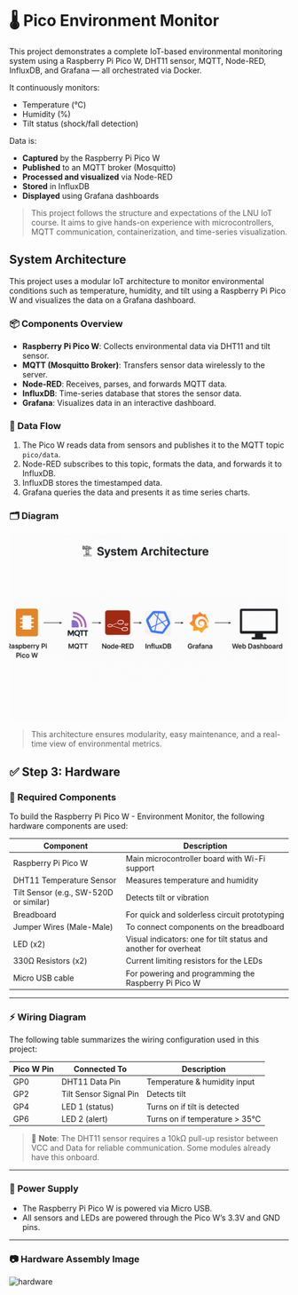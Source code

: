 # 🌡️ Pico Environment Monitor

This project demonstrates a complete IoT-based environmental monitoring system using a Raspberry Pi Pico W, DHT11 sensor, MQTT, Node-RED, InfluxDB, and Grafana — all orchestrated via Docker.

It continuously monitors:
- Temperature (°C)
- Humidity (%)
- Tilt status (shock/fall detection)

Data is:
- **Captured** by the Raspberry Pi Pico W
- **Published** to an MQTT broker (Mosquitto)
- **Processed and visualized** via Node-RED
- **Stored** in InfluxDB
- **Displayed** using Grafana dashboards

> This project follows the structure and expectations of the LNU IoT course. It aims to give hands-on experience with microcontrollers, MQTT communication, containerization, and time-series visualization.

## System Architecture

This project uses a modular IoT architecture to monitor environmental conditions such as temperature, humidity, and tilt using a Raspberry Pi Pico W and visualizes the data on a Grafana dashboard.

### 📦 Components Overview

- **Raspberry Pi Pico W**: Collects environmental data via DHT11 and tilt sensor.
- **MQTT (Mosquitto Broker)**: Transfers sensor data wirelessly to the server.
- **Node-RED**: Receives, parses, and forwards MQTT data.
- **InfluxDB**: Time-series database that stores the sensor data.
- **Grafana**: Visualizes data in an interactive dashboard.

### 🔁 Data Flow

1. The Pico W reads data from sensors and publishes it to the MQTT topic `pico/data`.
2. Node-RED subscribes to this topic, formats the data, and forwards it to InfluxDB.
3. InfluxDB stores the timestamped data.
4. Grafana queries the data and presents it as time series charts.

### 🗂 Diagram

![System Architecture](assets/system-architecture.png)

> This architecture ensures modularity, easy maintenance, and a real-time view of environmental metrics.

## ✅ Step 3: Hardware

### 🧰 Required Components

To build the Raspberry Pi Pico W - Environment Monitor, the following hardware components are used:

| Component               | Description                                                        |
|-------------------------|--------------------------------------------------------------------|
| Raspberry Pi Pico W     | Main microcontroller board with Wi-Fi support                     |
| DHT11 Temperature Sensor| Measures temperature and humidity                                  |
| Tilt Sensor (e.g., SW-520D or similar) | Detects tilt or vibration                                   |
| Breadboard              | For quick and solderless circuit prototyping                      |
| Jumper Wires (Male-Male)| To connect components on the breadboard                           |
| LED (x2)                | Visual indicators: one for tilt status and another for overheat   |
| 330Ω Resistors (x2)     | Current limiting resistors for the LEDs                           |
| Micro USB cable         | For powering and programming the Raspberry Pi Pico W              |

---

### ⚡ Wiring Diagram

The following table summarizes the wiring configuration used in this project:

| Pico W Pin | Connected To          | Description                  |
|------------|-----------------------|------------------------------|
| GP0        | DHT11 Data Pin        | Temperature & humidity input |
| GP2        | Tilt Sensor Signal Pin| Detects tilt                 |
| GP4        | LED 1 (status)        | Turns on if tilt is detected |
| GP6        | LED 2 (alert)         | Turns on if temperature > 35°C |

> 📌 **Note**: The DHT11 sensor requires a 10kΩ pull-up resistor between VCC and Data for reliable communication. Some modules already have this onboard.

---

### 🔌 Power Supply

- The Raspberry Pi Pico W is powered via Micro USB.
- All sensors and LEDs are powered through the Pico W’s 3.3V and GND pins.

---

### 📷 Hardware Assembly Image

![hardware](assets/hardware.png)


